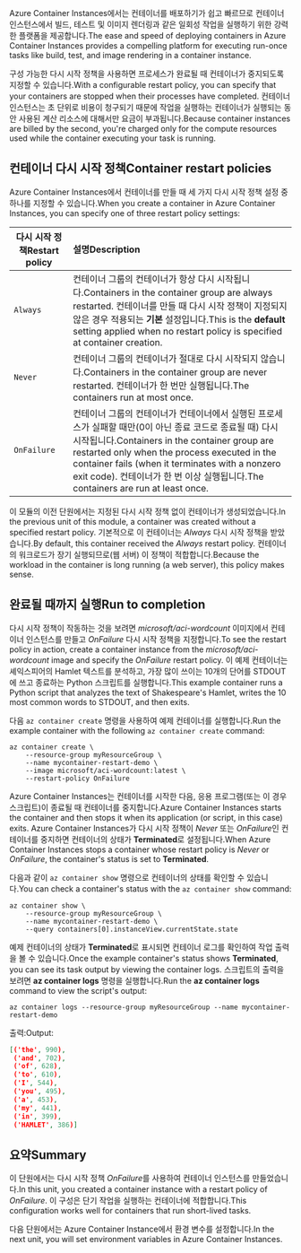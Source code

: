 <span data-ttu-id="8e8c1-101">Azure Container Instances에서는 컨테이너를 배포하기가 쉽고 빠르므로 컨테이너 인스턴스에서 빌드, 테스트 및 이미지 렌더링과 같은 일회성 작업을 실행하기 위한 강력한 플랫폼을 제공합니다.</span><span class="sxs-lookup"><span data-stu-id="8e8c1-101">The ease and speed of deploying containers in Azure Container Instances provides a compelling platform for executing run-once tasks like build, test, and image rendering in a container instance.</span></span>

<span data-ttu-id="8e8c1-102">구성 가능한 다시 시작 정책을 사용하면 프로세스가 완료될 때 컨테이너가 중지되도록 지정할 수 있습니다.</span><span class="sxs-lookup"><span data-stu-id="8e8c1-102">With a configurable restart policy, you can specify that your containers are stopped when their processes have completed.</span></span> <span data-ttu-id="8e8c1-103">컨테이너 인스턴스는 초 단위로 비용이 청구되기 때문에 작업을 실행하는 컨테이너가 실행되는 동안 사용된 계산 리소스에 대해서만 요금이 부과됩니다.</span><span class="sxs-lookup"><span data-stu-id="8e8c1-103">Because container instances are billed by the second, you're charged only for the compute resources used while the container executing your task is running.</span></span>

## <a name="container-restart-policies"></a><span data-ttu-id="8e8c1-104">컨테이너 다시 시작 정책</span><span class="sxs-lookup"><span data-stu-id="8e8c1-104">Container restart policies</span></span>

<span data-ttu-id="8e8c1-105">Azure Container Instances에서 컨테이너를 만들 때 세 가지 다시 시작 정책 설정 중 하나를 지정할 수 있습니다.</span><span class="sxs-lookup"><span data-stu-id="8e8c1-105">When you create a container in Azure Container Instances, you can specify one of three restart policy settings:</span></span>

| <span data-ttu-id="8e8c1-106">다시 시작 정책</span><span class="sxs-lookup"><span data-stu-id="8e8c1-106">Restart policy</span></span>   | <span data-ttu-id="8e8c1-107">설명</span><span class="sxs-lookup"><span data-stu-id="8e8c1-107">Description</span></span> |
| ---------------- | :---------- |
| `Always` | <span data-ttu-id="8e8c1-108">컨테이너 그룹의 컨테이너가 항상 다시 시작됩니다.</span><span class="sxs-lookup"><span data-stu-id="8e8c1-108">Containers in the container group are always restarted.</span></span> <span data-ttu-id="8e8c1-109">컨테이너를 만들 때 다시 시작 정책이 지정되지 않은 경우 적용되는 **기본** 설정입니다.</span><span class="sxs-lookup"><span data-stu-id="8e8c1-109">This is the **default** setting applied when no restart policy is specified at container creation.</span></span> |
| `Never` | <span data-ttu-id="8e8c1-110">컨테이너 그룹의 컨테이너가 절대로 다시 시작되지 않습니다.</span><span class="sxs-lookup"><span data-stu-id="8e8c1-110">Containers in the container group are never restarted.</span></span> <span data-ttu-id="8e8c1-111">컨테이너가 한 번만 실행됩니다.</span><span class="sxs-lookup"><span data-stu-id="8e8c1-111">The containers run at most once.</span></span> |
| `OnFailure` | <span data-ttu-id="8e8c1-112">컨테이너 그룹의 컨테이너가 컨테이너에서 실행된 프로세스가 실패할 때만(0이 아닌 종료 코드로 종료될 때) 다시 시작됩니다.</span><span class="sxs-lookup"><span data-stu-id="8e8c1-112">Containers in the container group are restarted only when the process executed in the container fails (when it terminates with a nonzero exit code).</span></span> <span data-ttu-id="8e8c1-113">컨테이너가 한 번 이상 실행됩니다.</span><span class="sxs-lookup"><span data-stu-id="8e8c1-113">The containers are run at least once.</span></span> |

<span data-ttu-id="8e8c1-114">이 모듈의 이전 단원에서는 지정된 다시 시작 정책 없이 컨테이너가 생성되었습니다.</span><span class="sxs-lookup"><span data-stu-id="8e8c1-114">In the previous unit of this module, a container was created without a specified restart policy.</span></span> <span data-ttu-id="8e8c1-115">기본적으로 이 컨테이너는 *Always* 다시 시작 정책을 받았습니다.</span><span class="sxs-lookup"><span data-stu-id="8e8c1-115">By default, this container received the *Always* restart policy.</span></span> <span data-ttu-id="8e8c1-116">컨테이너의 워크로드가 장기 실행되므로(웹 서버) 이 정책이 적합합니다.</span><span class="sxs-lookup"><span data-stu-id="8e8c1-116">Because the workload in the container is long running (a web server), this policy makes sense.</span></span>

## <a name="run-to-completion"></a><span data-ttu-id="8e8c1-117">완료될 때까지 실행</span><span class="sxs-lookup"><span data-stu-id="8e8c1-117">Run to completion</span></span>

<span data-ttu-id="8e8c1-118">다시 시작 정책이 작동하는 것을 보려면 *microsoft/aci-wordcount* 이미지에서 컨테이너 인스턴스를 만들고 *OnFailure* 다시 시작 정책을 지정합니다.</span><span class="sxs-lookup"><span data-stu-id="8e8c1-118">To see the restart policy in action, create a container instance from the *microsoft/aci-wordcount* image and specify the *OnFailure* restart policy.</span></span> <span data-ttu-id="8e8c1-119">이 예제 컨테이너는 셰익스피어의 Hamlet 텍스트를 분석하고, 가장 많이 쓰이는 10개의 단어를 STDOUT에 쓰고 종료하는 Python 스크립트를 실행합니다.</span><span class="sxs-lookup"><span data-stu-id="8e8c1-119">This example container runs a Python script that analyzes the text of Shakespeare's Hamlet, writes the 10 most common words to STDOUT, and then exits.</span></span>

<span data-ttu-id="8e8c1-120">다음 `az container create` 명령을 사용하여 예제 컨테이너를 실행합니다.</span><span class="sxs-lookup"><span data-stu-id="8e8c1-120">Run the example container with the following `az container create` command:</span></span>

```azureclu
az container create \
    --resource-group myResourceGroup \
    --name mycontainer-restart-demo \
    --image microsoft/aci-wordcount:latest \
    --restart-policy OnFailure
```

<span data-ttu-id="8e8c1-121">Azure Container Instances는 컨테이너를 시작한 다음, 응용 프로그램(또는 이 경우 스크립트)이 종료될 때 컨테이너를 중지합니다.</span><span class="sxs-lookup"><span data-stu-id="8e8c1-121">Azure Container Instances starts the container and then stops it when its application (or script, in this case) exits.</span></span> <span data-ttu-id="8e8c1-122">Azure Container Instances가 다시 시작 정책이 *Never* 또는 *OnFailure*인 컨테이너를 중지하면 컨테이너의 상태가 **Terminated**로 설정됩니다.</span><span class="sxs-lookup"><span data-stu-id="8e8c1-122">When Azure Container Instances stops a container whose restart policy is *Never* or *OnFailure*, the container's status is set to **Terminated**.</span></span>

<span data-ttu-id="8e8c1-123">다음과 같이 `az container show` 명령으로 컨테이너의 상태를 확인할 수 있습니다.</span><span class="sxs-lookup"><span data-stu-id="8e8c1-123">You can check a container's status with the `az container show` command:</span></span>

```azurecli
az container show \
    --resource-group myResourceGroup \
    --name mycontainer-restart-demo \
    --query containers[0].instanceView.currentState.state
```

<span data-ttu-id="8e8c1-124">예제 컨테이너의 상태가 **Terminated**로 표시되면 컨테이너 로그를 확인하여 작업 출력을 볼 수 있습니다.</span><span class="sxs-lookup"><span data-stu-id="8e8c1-124">Once the example container's status shows **Terminated**, you can see its task output by viewing the container logs.</span></span> <span data-ttu-id="8e8c1-125">스크립트의 출력을 보려면 **az container logs** 명령을 실행합니다.</span><span class="sxs-lookup"><span data-stu-id="8e8c1-125">Run the **az container logs** command to view the script's output:</span></span>

```azurecli
az container logs --resource-group myResourceGroup --name mycontainer-restart-demo
```

<span data-ttu-id="8e8c1-126">출력:</span><span class="sxs-lookup"><span data-stu-id="8e8c1-126">Output:</span></span>

```json
[('the', 990),
 ('and', 702),
 ('of', 628),
 ('to', 610),
 ('I', 544),
 ('you', 495),
 ('a', 453),
 ('my', 441),
 ('in', 399),
 ('HAMLET', 386)]
```

## <a name="summary"></a><span data-ttu-id="8e8c1-127">요약</span><span class="sxs-lookup"><span data-stu-id="8e8c1-127">Summary</span></span>

<span data-ttu-id="8e8c1-128">이 단원에서는 다시 시작 정책 *OnFailure*를 사용하여 컨테이너 인스턴스를 만들었습니다.</span><span class="sxs-lookup"><span data-stu-id="8e8c1-128">In this unit, you created a container instance with a restart policy of *OnFailure*.</span></span> <span data-ttu-id="8e8c1-129">이 구성은 단기 작업을 실행하는 컨테이너에 적합합니다.</span><span class="sxs-lookup"><span data-stu-id="8e8c1-129">This configuration works well for containers that run short-lived tasks.</span></span>

<span data-ttu-id="8e8c1-130">다음 단원에서는 Azure Container Instance에서 환경 변수를 설정합니다.</span><span class="sxs-lookup"><span data-stu-id="8e8c1-130">In the next unit, you will set environment variables in Azure Container Instances.</span></span>
